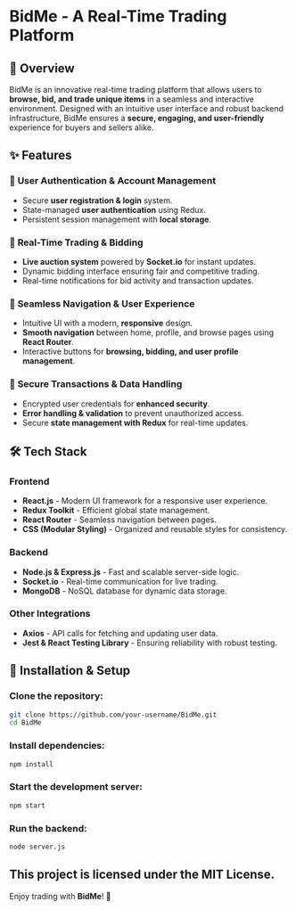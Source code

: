 # BidMe - A Real-Time Trading Platform

## 🚀 Overview
BidMe is an innovative real-time trading platform that allows users to **browse, bid, and trade unique items** in a seamless and interactive environment. Designed with an intuitive user interface and robust backend infrastructure, BidMe ensures a **secure, engaging, and user-friendly** experience for buyers and sellers alike.

## ✨ Features
### 🔹 **User Authentication & Account Management**
- Secure **user registration & login** system.
- State-managed **user authentication** using Redux.
- Persistent session management with **local storage**.

### 🔹 **Real-Time Trading & Bidding**
- **Live auction system** powered by **Socket.io** for instant updates.
- Dynamic bidding interface ensuring fair and competitive trading.
- Real-time notifications for bid activity and transaction updates.

### 🔹 **Seamless Navigation & User Experience**
- Intuitive UI with a modern, **responsive** design.
- **Smooth navigation** between home, profile, and browse pages using **React Router**.
- Interactive buttons for **browsing, bidding, and user profile management**.

### 🔹 **Secure Transactions & Data Handling**
- Encrypted user credentials for **enhanced security**.
- **Error handling & validation** to prevent unauthorized access.
- Secure **state management with Redux** for real-time updates.

## 🛠️ Tech Stack
### **Frontend**
- **React.js** - Modern UI framework for a responsive user experience.
- **Redux Toolkit** - Efficient global state management.
- **React Router** - Seamless navigation between pages.
- **CSS (Modular Styling)** - Organized and reusable styles for consistency.

### **Backend**
- **Node.js & Express.js** - Fast and scalable server-side logic.
- **Socket.io** - Real-time communication for live trading.
- **MongoDB** - NoSQL database for dynamic data storage.

### **Other Integrations**
- **Axios** - API calls for fetching and updating user data.
- **Jest & React Testing Library** - Ensuring reliability with robust testing.

## 🔧 Installation & Setup
### Clone the repository:
```bash
git clone https://github.com/your-username/BidMe.git
cd BidMe
```

### Install dependencies:
```bash
npm install
```

### Start the development server:
```bash
npm start
```

### Run the backend:
```bash
node server.js
```
This project is licensed under the MIT License.
---
Enjoy trading with **BidMe**! 🎉

